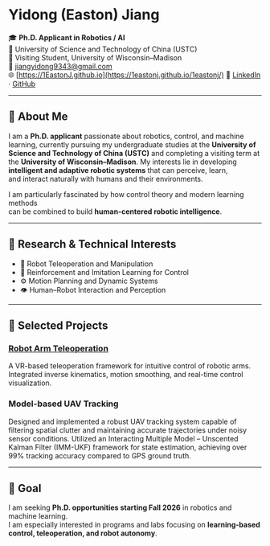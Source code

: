 # Yidong (Easton) Jiang

🎓 **Ph.D. Applicant in Robotics / AI**  
🏫 University of Science and Technology of China (USTC)  
🔁 Visiting Student, University of Wisconsin–Madison  
📧 [jiangyidong9343@gmail.com](mailto:jiangyidong9343@gmail.com)  
🌐 [https://1EastonJ.github.io](https://1eastonj.github.io/1eastonj/)
🔗 [LinkedIn](https://www.linkedin.com/in/yidong-easton-jiang-b2134934a/) · [GitHub](https://github.com/1EastonJ)

---

## 👋 About Me

I am a **Ph.D. applicant** passionate about robotics, control, and machine learning,
currently pursuing my undergraduate studies at the **University of Science and Technology of China (USTC)**
and completing a visiting term at the **University of Wisconsin–Madison**.
My interests lie in developing **intelligent and adaptive robotic systems** that can perceive, learn,  
and interact naturally with humans and their environments.

I am particularly fascinated by how control theory and modern learning methods  
can be combined to build **human-centered robotic intelligence**.

---

## 🧠 Research & Technical Interests

- 🤖 Robot Teleoperation and Manipulation  
- 🧩 Reinforcement and Imitation Learning for Control  
- ⚙️ Motion Planning and Dynamic Systems  
- 👁️ Human–Robot Interaction and Perception  

---

## 🧪 Selected Projects

### [Robot Arm Teleoperation](https://github.com/1EastonJ/vive_piper)
A VR-based teleoperation framework for intuitive control of robotic arms.  
Integrated inverse kinematics, motion smoothing, and real-time control visualization.

### Model-based UAV Tracking
Designed and implemented a robust UAV tracking system capable of filtering spatial clutter and maintaining accurate trajectories under noisy sensor conditions.
Utilized an Interacting Multiple Model – Unscented Kalman Filter (IMM-UKF) framework for state estimation, achieving over 99% tracking accuracy compared to GPS ground truth.


---

## 🎯 Goal

I am seeking **Ph.D. opportunities starting Fall 2026** in robotics and machine learning.  
I am especially interested in programs and labs focusing on **learning-based control, teleoperation, and robot autonomy**.


